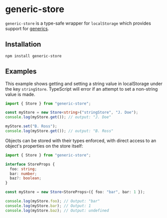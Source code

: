 # generic-store

`generic-store` is a type-safe wrapper for `localStorage` which provides support for [generics](https://www.typescriptlang.org/docs/handbook/2/generics.html).

## Installation

```cli
npm install generic-store
```

## Examples

This example shows getting and setting a string value in localStorage under the key `stringStore`. TypeScript will error if an attempt to set a non-string value is made.

```typescript
import { Store } from "generic-store";

const myStore = new Store<string>("stringStore", "J. Doe");
console.log(myStore.get()); // output: "J. Doe"

myStore.set("B. Ross");
console.log(myStore.get()); // output: "B. Ross"
```

Objects can be stored with their types enforced, with direct access to an object's properties on the store itself:

```typescript
import { Store } from "generic-store";

interface StoreProps {
  foo: string;
  bar: number;
  baz?: boolean;
}

const myStore = new Store<StoreProps>({ foo: "bar", bar: 1 });

console.log(myStore.foo); // Output: "bar"
console.log(myStore.bar); // Output: 1
console.log(myStore.baz); // Output: undefined
```
